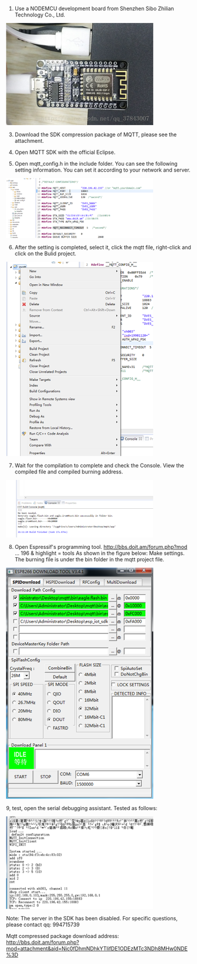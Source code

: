1.	Use a NODEMCU development board from Shenzhen Sibo Zhilian Technology Co., Ltd.

<img src="../README_IMAGE/1.png" width="400" />

3. Download the SDK compression package of MQTT, please see the attachment.

4. Open MQTT SDK with the official Eclipse.

5. Open mqtt_config.h in the include folder. You can see the following setting information. You can set it according to your network and server.

<img src="../README_IMAGE/2.png" width="400" />

6. After the setting is completed, select it, click the mqtt file, right-click and click on the Bulid project.

<img src="../README_IMAGE/3.png" width="400" />

7. Wait for the compilation to complete and check the Console. View the compiled file and compiled burning address.

<img src="../README_IMAGE/4.png" width="400" />

8. Open Espressif's programming tool. http://bbs.doit.am/forum.php?mod ... 196 & highlight = tools
As shown in the figure below: Make settings. The burning file is under the bin folder in the mqtt project file.

<img src="../README_IMAGE/5.png" width="400" />

9, test, open the serial debugging assistant.
Tested as follows:

<img src="../README_IMAGE/6.png" width="400" />

Note: The server in the SDK has been disabled.
For specific questions, please contact qq: 994715739

Mqtt compressed package download address:
http://bbs.doit.am/forum.php?mod=attachment&aid=Njc0fDhmNDhkYTlifDE1ODEzMTc3NDh8MHw0NDE%3D

